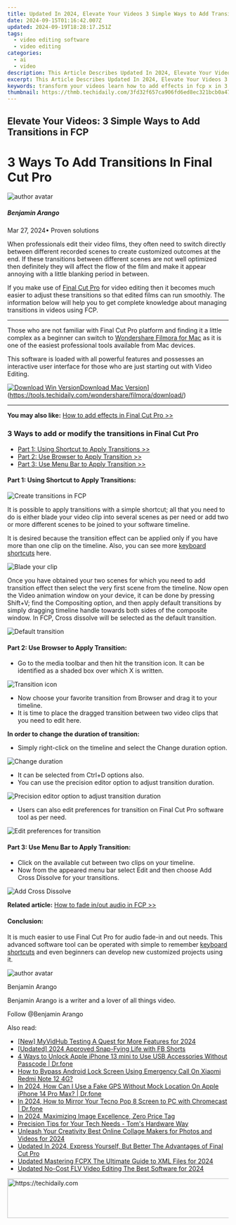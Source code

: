 ```yaml
---
title: Updated In 2024, Elevate Your Videos 3 Simple Ways to Add Transitions in FCP
date: 2024-09-15T01:16:42.007Z
updated: 2024-09-19T18:28:17.251Z
tags: 
  - video editing software
  - video editing
categories: 
  - ai
  - video
description: This Article Describes Updated In 2024, Elevate Your Videos 3 Simple Ways to Add Transitions in FCP
excerpt: This Article Describes Updated In 2024, Elevate Your Videos 3 Simple Ways to Add Transitions in FCP
keywords: transform your videos learn how to add effects in fcp x in 3 steps,ai animation add pro level effects to your videos in 3 easy steps with fcp x,elevate your edits 3 ways to use transitions in final cut pro,elevate your videos 3 simple ways to add transitions in fcp,elevate your videos the top rated ipad video editing apps,elevate your edits 3 simple transition techniques in final cut pro,take your videos to the next level 3 creative transition ideas in fcp
thumbnail: https://thmb.techidaily.com/3fd32f657ca906fd6ed8ec321bcb0a471e050e9fdbe1e0332d4aba568afc6cd5.jpg
---
```


## Elevate Your Videos: 3 Simple Ways to Add Transitions in FCP

# 3 Ways To Add Transitions In Final Cut Pro

![author avatar](https://images.wondershare.com/filmora/article-images/benjamin-arango-author.jpg)

##### Benjamin Arango

 Mar 27, 2024• Proven solutions

When professionals edit their video films, they often need to switch directly between different recorded scenes to create customized outcomes at the end. If these transitions between different scenes are not well optimized then definitely they will affect the flow of the film and make it appear annoying with a little blanking period in between.

If you make use of [Final Cut Pro](https://tools.techidaily.com/wondershare/filmora/download/) for video editing then it becomes much easier to adjust these transitions so that edited films can run smoothly. The information below will help you to get complete knowledge about managing transitions in videos using FCP.

---

Those who are not familiar with Final Cut Pro platform and finding it a little complex as a beginner can switch to [Wondershare Filmora for Mac](https://tools.techidaily.com/wondershare/filmora/download/) as it is one of the easiest professional tools available from Mac devices.

This software is loaded with all powerful features and possesses an interactive user interface for those who are just starting out with Video Editing.

[![Download Win Version](https://images.wondershare.com/filmora/guide/download-btn-win.jpg)](https://tools.techidaily.com/wondershare/filmora/download/)[Download Mac Version](https://images.wondershare.com/filmora/guide/download-btn-mac.jpg)](https://tools.techidaily.com/wondershare/filmora/download/)

---

**You may also like:** [How to add effects in Final Cut Pro >>](https://tools.techidaily.com/wondershare/filmora/download/)

### 3 Ways to add or modify the transitions in Final Cut Pro

* [Part 1: Using Shortcut to Apply Transitions >>](#part1)
* [Part 2: Use Browser to Apply Transition >>](#part2)
* [Part 3: Use Menu Bar to Apply Transition >>](#part3)

#### **Part 1: Using Shortcut to Apply Transitions:**

![Create transitions in FCP](https://images.wondershare.com/filmora/article-images/add-transitions-in-fcp-1.png)

It is possible to apply transitions with a simple shortcut; all that you need to do is either blade your video clip into several scenes as per need or add two or more different scenes to be joined to your software timeline.

It is desired because the transition effect can be applied only if you have more than one clip on the timeline. Also, you can see more [keyboard shortcuts](https://tools.techidaily.com/wondershare/filmora/download/) here.

![Blade your clip ](https://images.wondershare.com/filmora/article-images/add-transitions-in-fcp-2.png)

Once you have obtained your two scenes for which you need to add transition effect then select the very first scene from the timeline. Now open the Video animation window on your device, it can be done by pressing Shift+V; find the Compositing option, and then apply default transitions by simply dragging timeline handle towards both sides of the composite window. In FCP, Cross dissolve will be selected as the default transition.

![Default transition](https://images.wondershare.com/filmora/article-images/add-transitions-in-fcp-3.png)

#### **Part 2: Use Browser to Apply Transition:**

* Go to the media toolbar and then hit the transition icon. It can be identified as a shaded box over which X is written.

![Transition icon ](https://images.wondershare.com/filmora/article-images/add-transitions-in-fcp-4.png)

* Now choose your favorite transition from Browser and drag it to your timeline.
* It is time to place the dragged transition between two video clips that you need to edit here.

**In order to change the duration of transition:**

* Simply right-click on the timeline and select the Change duration option.

![Change duration](https://images.wondershare.com/filmora/article-images/add-transitions-in-fcp-5.png)

* It can be selected from Ctrl+D options also.
* You can use the precision editor option to adjust transition duration.

![ Precision editor option to adjust transition duration ](https://images.wondershare.com/filmora/article-images/add-transitions-in-fcp-6.png)

* Users can also edit preferences for transition on Final Cut Pro software tool as per need.

![ Edit preferences for transition](https://images.wondershare.com/filmora/article-images/add-transitions-in-fcp-7.png)

#### **Part 3: Use Menu Bar to Apply Transition:**

* Click on the available cut between two clips on your timeline.
* Now from the appeared menu bar select Edit and then choose Add Cross Dissolve for your transitions.

![Add Cross Dissolve](https://images.wondershare.com/filmora/article-images/add-transitions-in-fcp-8.png)

**Related article:** [How to fade in/out audio in FCP >>](https://tools.techidaily.com/wondershare/filmora/download/)

#### **Conclusion:**

It is much easier to use Final Cut Pro for audio fade-in and out needs. This advanced software tool can be operated with simple to remember [keyboard shortcuts](https://tools.techidaily.com/wondershare/filmora/download/) and even beginners can develop new customized projects using it.

![author avatar](https://images.wondershare.com/filmora/article-images/benjamin-arango-author.jpg)

Benjamin Arango

Benjamin Arango is a writer and a lover of all things video.

Follow @Benjamin Arango

<ins class="adsbygoogle"
      style="display:block"
      data-ad-client="ca-pub-7571918770474297"
      data-ad-slot="8358498916"
      data-ad-format="auto"
      data-full-width-responsive="true"></ins>

<span class="atpl-alsoreadstyle">Also read:</span>
<div><ul>
<li><a href="https://screen-activity-recording.techidaily.com/new-myvidhub-testing-a-quest-for-more-features-for-2024/"><u>[New] MyVidHub Testing A Quest for More Features for 2024</u></a></li>
<li><a href="https://facebook-clips.techidaily.com/updated-2024-approved-snap-fying-life-with-fb-shorts/"><u>[Updated] 2024 Approved Snap-Fying Life with FB Shorts</u></a></li>
<li><a href="https://iphone-unlock.techidaily.com/4-ways-to-unlock-apple-iphone-13-mini-to-use-usb-accessories-without-passcode-drfone-by-drfone-ios/"><u>4 Ways to Unlock Apple iPhone 13 mini to Use USB Accessories Without Passcode | Dr.fone</u></a></li>
<li><a href="https://unlock-android.techidaily.com/how-to-bypass-android-lock-screen-using-emergency-call-on-xiaomi-redmi-note-12-4g-by-drfone-android/"><u>How to Bypass Android Lock Screen Using Emergency Call On Xiaomi Redmi Note 12 4G?</u></a></li>
<li><a href="https://review-topics.techidaily.com/in-2024-how-can-i-use-a-fake-gps-without-mock-location-on-apple-iphone-14-pro-max-drfone-by-drfone-virtual-ios/"><u>In 2024, How Can I Use a Fake GPS Without Mock Location On Apple iPhone 14 Pro Max? | Dr.fone</u></a></li>
<li><a href="https://screen-mirror.techidaily.com/in-2024-how-to-mirror-your-tecno-pop-8-screen-to-pc-with-chromecast-drfone-by-drfone-android/"><u>In 2024, How to Mirror Your Tecno Pop 8 Screen to PC with Chromecast | Dr.fone</u></a></li>
<li><a href="https://fox-info.techidaily.com/in-2024-maximizing-image-excellence-zero-price-tag/"><u>In 2024, Maximizing Image Excellence, Zero Price Tag</u></a></li>
<li><a href="https://hardware-tips.techidaily.com/precision-tips-for-your-tech-needs-toms-hardware-way/"><u>Precision Tips for Your Tech Needs - Tom's Hardware Way</u></a></li>
<li><a href="https://ai-video-apps.techidaily.com/unleash-your-creativity-best-online-collage-makers-for-photos-and-videos-for-2024/"><u>Unleash Your Creativity Best Online Collage Makers for Photos and Videos for 2024</u></a></li>
<li><a href="https://ai-video-apps.techidaily.com/updated-in-2024-express-yourself-but-better-the-advantages-of-final-cut-pro/"><u>Updated In 2024, Express Yourself, But Better The Advantages of Final Cut Pro</u></a></li>
<li><a href="https://ai-video-apps.techidaily.com/updated-mastering-fcpx-the-ultimate-guide-to-xml-files-for-2024/"><u>Updated Mastering FCPX The Ultimate Guide to XML Files for 2024</u></a></li>
<li><a href="https://ai-video-apps.techidaily.com/updated-no-cost-flv-video-editing-the-best-software-for-2024/"><u>Updated No-Cost FLV Video Editing The Best Software for 2024</u></a></li>
</ul></div>

<!-- affiliate ads begin -->
<a href="https://ephamedtechinc.pxf.io/c/5597632/2136615/26400" target="_top" id="2136615">
  <img src="//a.impactradius-go.com/display-ad/26400-2136615" border="0" alt="https://techidaily.com" width="728" height="90"/>
</a>
<img height="0" width="0" src="https://ephamedtechinc.pxf.io/i/5597632/2136615/26400" style="position:absolute;visibility:hidden;" border="0" />
<!-- affiliate ads end -->

